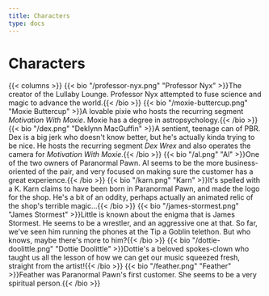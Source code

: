 ```yaml
---
title: Characters
type: docs
---
```


# Characters

{{< columns >}}
{{< bio "/professor-nyx.png" "Professor Nyx" >}}The creator of the Lullaby Lounge.  Professor Nyx attempted to fuse science and magic to advance the world.{{< /bio >}}
{{< bio "/moxie-buttercup.png" "Moxie Buttercup" >}}A lovable pixie who hosts the recurring segment <i>Motivation With Moxie</i>.  Moxie has a degree in astropsychology.{{< /bio >}}
{{< bio "/dex.png" "Deklynn MacGuffin" >}}A sentient, teenage can of PBR.  Dex is a big jerk who doesn't know better, but he's actually kinda trying to be nice.  He hosts the recurring segment <i>Dex Wrex</i> and also operates the camera for <i>Motivation With Moxie</i>.{{< /bio >}}
{{< bio "/al.png" "Al" >}}One of the two owners of Paranormal Pawn.  Al seems to be the more business-oriented of the pair, and very focused on making sure the customer has a great experience.{{< /bio >}}
{{< bio "/karn.png" "Karn" >}}It's spelled with a K.  Karn claims to have been born in Paranormal Pawn, and made the logo for the shop.  He's a bit of an oddity, perhaps actually an animated relic of the shop's terrible magic...{{< /bio >}}
{{< bio "/james-stormest.png" "James Stormest" >}}Little is known about the enigma that is James Stormest.  He seems to be a wrestler, and an aggressive one at that.  So far, we've seen him running the phones at the Tip a Goblin telethon.  But who knows, maybe there's more to him?{{< /bio >}}
{{< bio "/dottie-doolittle.png" "Dottie Doolittle" >}}Dottie's a beloved spokes-clown who taught us all the lesson of how we can get our music squeezed fresh, straight from the artist!{{< /bio >}}
{{< bio "/feather.png" "Feather" >}}Feather was Paranormal Pawn's first customer.  She seems to be a very spiritual person.{{< /bio >}}
